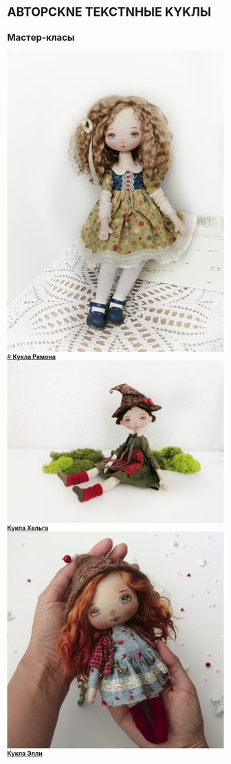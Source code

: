
# ABTOPCKNE TEKCTNНЫE KYKЛЫ   
## Macтep-клаcы
![](RAMONA.jpg)
[# **Кукла Рамона**](course1)
![](HELGA.jpg)
[**Кукла Хельга**](course2)  
![](ELLY.png)  
[**Кукла Элли**](course3)
